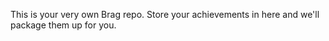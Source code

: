 This is your very own Brag repo. Store your achievements in here and we'll package them up for you. 